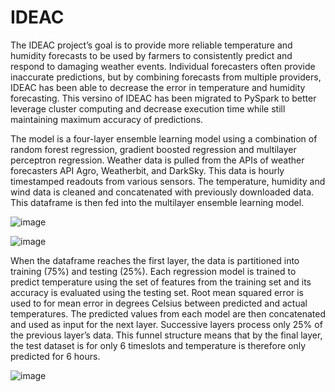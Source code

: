 # IDEAC

The IDEAC project’s goal is to provide more reliable temperature and humidity forecasts to be used by farmers to consistently predict and respond to damaging weather events. Individual forecasters often provide inaccurate predictions, but by combining forecasts from multiple providers, IDEAC has been able to decrease the error in temperature and humidity forecasting. This versino of IDEAC has been migrated to PySpark to better leverage cluster computing and decrease execution time while still maintaining maximum accuracy of predictions. 


The model is a four-layer ensemble learning model using a combination of random forest regression, gradient boosted regression and multilayer perceptron regression. Weather data is pulled from the APIs of weather forecasters API Agro, Weatherbit, and DarkSky. This data is hourly timestamped readouts from various sensors. The temperature, humidity and wind data is cleaned and concatenated with previously downloaded data. This dataframe is then fed into the multilayer ensemble learning model. 


![image](https://user-images.githubusercontent.com/49824508/112873549-a1cc6600-9076-11eb-883a-14486fc65eb8.png)



![image](https://user-images.githubusercontent.com/49824508/112873978-2e772400-9077-11eb-9ad0-6e2faaa371d1.png)



When the dataframe reaches the first layer, the data is partitioned into training (75%) and testing (25%). Each regression model is trained to predict temperature using the set of features from the training set and its accuracy is evaluated using the testing set. Root mean squared error is used to for mean error in degrees Celsius between predicted and actual temperatures. The predicted values from each model are then concatenated and used as input for the next layer. Successive layers process only 25% of the previous layer’s data. This funnel structure means that by the final layer, the test dataset is for only 6 timeslots and temperature is therefore only predicted for 6 hours. 



![image](https://user-images.githubusercontent.com/49824508/112873817-fc65c200-9076-11eb-9a87-6c3a640380fe.png)

